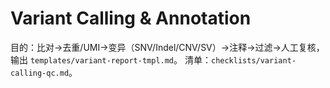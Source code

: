 # Variant Calling & Annotation

目的：比对→去重/UMI→变异（SNV/Indel/CNV/SV）→注释→过滤→人工复核，输出 `templates/variant-report-tmpl.md`。
清单：`checklists/variant-calling-qc.md`。
